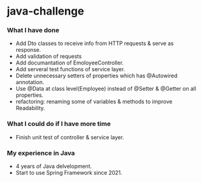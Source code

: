 # java-challenge

### What I have done
 - Add Dto classes to receive info from HTTP requests & serve as response.
 - Add validation of requests 
 - Add documantation of EmoloyeeController.
 - Add serveral test functions of service layer.
 - Delete unnecessary setters of properties which has @Autowired annotation.
 - Use @Data at class level(Employee) instead of @Setter & @Getter on all properties.
 - refactoring: renaming some of variables & methods to improve Readability.
### What I could do if I have more time
 - Finish unit test of controller & service layer.
### My experience in Java 
 - 4 years of Java delvelopment.
 - Start to use Spring Framework since 2021.
